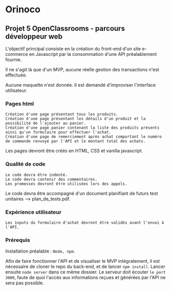 # Orinoco

## Projet 5 OpenClassrooms - parcours développeur web

L'objectif principal consiste en la création du front-end d'un site e-commerce en Javascript par la consommation d'une API préalablement fournie.

Il ne s'agit là que d'un MVP, aucune réelle gestion des transactions n'est effectuée.

Aucune maquette n'est donnée. Il est demandé d'improviser l'interface utilisateur.

### Pages html

    Création d'une page présentant tous les produits.
    Création d'une page présentant les détails d'un produit et la possibilité de l'ajouter au panier.
    Création d'une page panier contenant la liste des produits présents ainsi qu'un formulaire pour effectuer l'achat.
    Création d'une page de remerciement après achat comportant le numéro de commande renvoyé par l'API et le montant total des achats.

Les pages devront être créés en HTML, CSS et vanilla javascript.

### Qualité de code

    Le code devra être indenté.
    Le code devra contenir des commentaires.
    Les promesses devront être utilisées lors des appels.

Le code devra être accompagné d'un document planifiant de futurs test unitaires --> plan_de_tests.pdf.

### Expérience utilisateur

    Les inputs du formulaire d'achat devront être validés avant l'envoi à l'API.

### Prérequis

Installation préalable : `Node, npm`.

Afin de faire fonctionner l'API et de visualiser le MVP intégralement, il est nécessaire de cloner le repo du back-end, et de lancer `npm install`. Lancer ensuite `node server` dans ce même dossier. Le serveur doit écouter `le port 3000`, faute de quoi l'accès aux informations reçues et générées par l'API ne sera pas possible.
